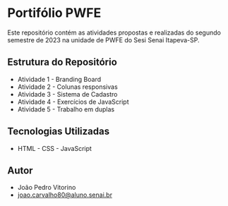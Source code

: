 # Portifólio PWFE
Este repositório contém as atividades propostas e realizadas do segundo semestre de 2023 na unidade de PWFE do Sesi Senai Itapeva-SP.
## Estrutura do Repositório
- Atividade 1 - Branding Board
- Atividade 2 - Colunas responsivas
- Atividade 3 - Sistema de Cadastro
- Atividade 4 - Exercícios de JavaScript
- Atividade 5 - Trabalho em duplas
## Tecnologias Utilizadas
- HTML - CSS - JavaScript
## Autor
- João Pedro Vitorino
- joao.carvalho80@aluno.senai.br

